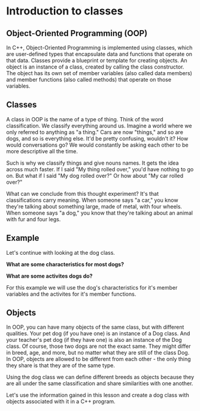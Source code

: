 # Introduction to classes

## Object-Oriented Programming (OOP)
In C++, Object-Oriented Programming is implemented using classes, which are user-defined types that encapsulate data and functions that operate on that data. Classes provide a blueprint or template for creating objects. An object is an instance of a class, created by calling the class constructor. The object has its own set of member variables (also called data members) and member functions (also called methods) that operate on those variables.

## Classes
A class in OOP is the name of a type of thing. Think of the word classification. We classify everything around us. Imagine a world where we only referred to anything as "a thing." Cars are now "things," and so are dogs, and so is everything else. It'd be pretty confusing, wouldn't it? How would conversations go? We would constantly be asking each other to be more descriptive all the time.

Such is why we classify things and give nouns names. It gets the idea across much faster. If I said "My thing rolled over," you'd have nothing to go on. But what if I said "My dog rolled over?" Or how about "My car rolled over?"

What can we conclude from this thought experiment? It's that classifications carry meaning. When someone says "a car," you know they're talking about something large, made of metal, with four wheels. When someone says "a dog," you know that they're talking about an animal with fur and four legs.

## Example
Let's continue with looking at the dog class.

**What are some characteristics for most dogs?**

**What are some activites dogs do?**

For this example we will use the dog's characteristics for it's member variables and the activites for it's member functions.

## Objects
In OOP, you can have many objects of the same class, but with different qualities. Your pet dog (if you have one) is an instance of a Dog class. And your teacher's pet dog (if they have one) is also an instance of the Dog class. Of course, those two dogs are not the exact same. They might differ in breed, age, and more, but no matter what they are still of the class Dog. In OOP, objects are allowed to be different from each other - the only thing they share is that they are of the same type.

Using the dog class we can define different breeds as objects because they are all under the same classification and share similarities with one another.

Let's use the information gained in this lesson and create a dog class with objects associated with it in a C++ program.
